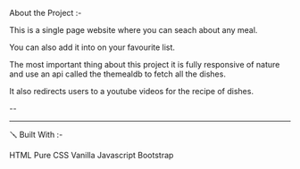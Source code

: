 About the Project :-

 This is a single page website where you can seach about any meal.

 You can also add it into on your favourite list.

The most important thing about this project it is fully responsive of nature and use an api called the themealdb to fetch all the dishes.

It also redirects users to a youtube videos for the recipe of dishes.


--

---

🪛 Built With :-

 HTML
 Pure CSS
 Vanilla Javascript
 Bootstrap


